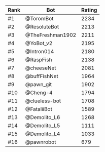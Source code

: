 Rank|Bot|Rating
---|---|---
#1|@ToromBot|2234
#2|@ResoluteBot|2213
#3|@TheFreshman1902|2211
#4|@YoBot_v2|2195
#5|@Intron014|2180
#6|@RaspFish|2138
#7|@cheeseNet|2081
#8|@buffFishNet|1964
#9|@pawn_git|1902
#10|@Cheng-4|1794
#11|@clueless-bot|1708
#12|@FataliiBot|1589
#13|@Demolito_L6|1268
#14|@Demolito_L5|1111
#15|@Demolito_L4|1033
#16|@pawnrobot|679
